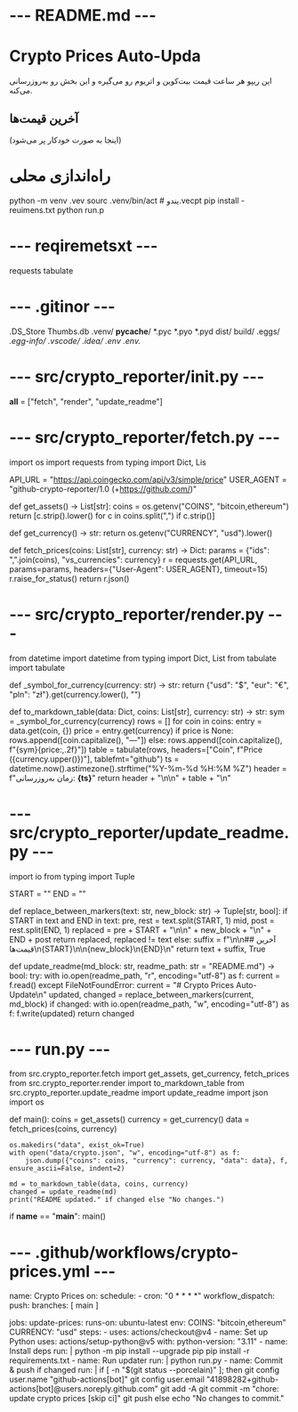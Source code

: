 # --- README.md ---
# Crypto Prices Auto-Upda

این ریپو هر ساعت قیمت بیت‌کوین و اتریوم رو می‌گیره و این بخش رو به‌روزرسانی می‌کنه.

## آخرین قیمت‌ها
<!-- CRYPTO:STart -->

(اینجا به صورت خودکار پر می‌شود)

<!-- CRYO:E -->

# راه‌اندازی محلی
python -m venv .vev
sourc .venv/bin/act   # یندو.vecpt
pip install - reuimens.txt
python run.p


# --- reqiremetsxt ---
requests
tabulate


# --- .gitinor ---
.DS_Store
Thumbs.db
.venv/
__pycache__/
*.pyc
*.pyo
*.pyd
dist/
build/
.eggs/
*.egg-info/
.vscode/
.idea/
.env
.env.*


# --- src/crypto_reporter/__init__.py ---
__all__ = ["fetch", "render", "update_readme"]


# --- src/crypto_reporter/fetch.py ---
import os
import requests
from typing import Dict, Lis

API_URL = "https://api.coingecko.com/api/v3/simple/price"
USER_AGENT = "github-crypto-reporter/1.0 (+https://github.com/)"

def get_assets() -> List[str]:
    coins = os.getenv("COINS", "bitcoin,ethereum")
    return [c.strip().lower() for c in coins.split(",") if c.strip()]

def get_currency() -> str:
    return os.getenv("CURRENCY", "usd").lower()

def fetch_prices(coins: List[str], currency: str) -> Dict:
    params = {"ids": ",".join(coins), "vs_currencies": currency}
    r = requests.get(API_URL, params=params, headers={"User-Agent": USER_AGENT}, timeout=15)
    r.raise_for_status()
    return r.json()


# --- src/crypto_reporter/render.py ---
from datetime import datetime
from typing import Dict, List
from tabulate import tabulate

def _symbol_for_currency(currency: str) -> str:
    return {"usd": "$", "eur": "€", "pln": "zł"}.get(currency.lower(), "")

def to_markdown_table(data: Dict, coins: List[str], currency: str) -> str:
    sym = _symbol_for_currency(currency)
    rows = []
    for coin in coins:
        entry = data.get(coin, {})
        price = entry.get(currency)
        if price is None:
            rows.append([coin.capitalize(), "—"])
        else:
            rows.append([coin.capitalize(), f"{sym}{price:,.2f}"])
    table = tabulate(rows, headers=["Coin", f"Price ({currency.upper()})"], tablefmt="github")
    ts = datetime.now().astimezone().strftime("%Y-%m-%d %H:%M %Z")
    header = f"زمان به‌روزرسانی: **{ts}**"
    return header + "\n\n" + table + "\n"


# --- src/crypto_reporter/update_readme.py ---
import io
from typing import Tuple

START = "<!-- CRYPTO:START -->"
END   = "<!-- CRYPTO:END -->"

def replace_between_markers(text: str, new_block: str) -> Tuple[str, bool]:
    if START in text and END in text:
        pre, rest = text.split(START, 1)
        mid, post = rest.split(END, 1)
        replaced = pre + START + "\n\n" + new_block + "\n" + END + post
        return replaced, replaced != text
    else:
        suffix = f"\n\n## آخرین قیمت‌ها\n{START}\n\n{new_block}\n{END}\n"
        return text + suffix, True

def update_readme(md_block: str, readme_path: str = "README.md") -> bool:
    try:
        with io.open(readme_path, "r", encoding="utf-8") as f:
            current = f.read()
    except FileNotFoundError:
        current = "# Crypto Prices Auto-Update\n"
    updated, changed = replace_between_markers(current, md_block)
    if changed:
        with io.open(readme_path, "w", encoding="utf-8") as f:
            f.write(updated)
    return changed


# --- run.py ---
from src.crypto_reporter.fetch import get_assets, get_currency, fetch_prices
from src.crypto_reporter.render import to_markdown_table
from src.crypto_reporter.update_readme import update_readme
import json
import os

def main():
    coins = get_assets()
    currency = get_currency()
    data = fetch_prices(coins, currency)

    os.makedirs("data", exist_ok=True)
    with open("data/crypto.json", "w", encoding="utf-8") as f:
        json.dump({"coins": coins, "currency": currency, "data": data}, f, ensure_ascii=False, indent=2)

    md = to_markdown_table(data, coins, currency)
    changed = update_readme(md)
    print("README updated." if changed else "No changes.")

if __name__ == "__main__":
    main()


# --- .github/workflows/crypto-prices.yml ---
name: Crypto Prices
on:
  schedule:
    - cron: "0 * * * *"
  workflow_dispatch:
  push:
    branches: [ main ]

jobs:
  update-prices:
    runs-on: ubuntu-latest
    env:
      COINS: "bitcoin,ethereum"
      CURRENCY: "usd"
    steps:
      - uses: actions/checkout@v4
      - name: Set up Python
        uses: actions/setup-python@v5
        with:
          python-version: "3.11"
      - name: Install deps
        run: |
          python -m pip install --upgrade pip
          pip install -r requirements.txt
      - name: Run updater
        run: |
          python run.py
      - name: Commit & push if changed
        run: |
          if [ -n "$(git status --porcelain)" ]; then
            git config user.name "github-actions[bot]"
            git config user.email "41898282+github-actions[bot]@users.noreply.github.com"
            git add -A
            git commit -m "chore: update crypto prices [skip ci]"
            git push
          else
            echo "No changes to commit."
